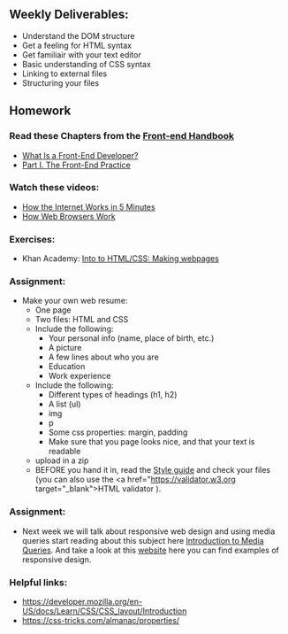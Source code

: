 ## Weekly Deliverables:
 * Understand the DOM structure
 * Get a feeling for HTML syntax
 * Get familiair with your text editor
 * Basic understanding of CSS syntax
 * Linking to external files
 * Structuring your files


## Homework

### Read these Chapters from the <a href="https://www.frontendhandbook.com" target="_blank">Front-end Handbook</a>
 * <a href="https://www.frontendhandbook.com/what-is-a-FD.html" target="_blank">What Is a Front-End Developer?</a>
 * <a href="https://www.frontendhandbook.com/practice.html" target="_blank">Part I. The Front-End Practice</a>

### Watch these videos:
 * <a href="https://www.youtube.com/watch?v=7_LPdttKXPc" target="_blank">How the Internet Works in 5 Minutes</a>
 * <a href="https://www.youtube.com/watch?v=WjDrMKZWCt0" target="_blank">How Web Browsers Work</a>

### Exercises:
 * Khan Academy: <a href="https://www.khanacademy.org/computing/computer-programming/html-css#concept-intro" target="_blank">Into to HTML/CSS: Making webpages </a>
  

### Assignment:
 * Make your own web resume:
    * One page 
    * Two files: HTML and CSS
    * Include the following:
  	    * Your personal info (name, place of birth, etc.)
  	    * A picture
  	    * A few lines about who you are
  	    * Education
  	    * Work experience
    * Include the following:
  	    * Different types of headings (h1, h2)
  	    * A list (ul)
  	    * img
  	    * p
  	    * Some css properties: margin, padding 
  	    * Make sure that you page looks nice, and that your text is readable
    * upload in a zip
    * BEFORE you hand it in, read the <a href="http://www.w3schools.com/html/html5_syntax.asp" target="_blank">Style guide</a> and check your files (you can also use the <a href="https://validator.w3.org target="_blank">HTML validator </a>).

### Assignment:
  * Next week we will talk about responsive web design and using media queries start reading about this subject here <a href="https://varvy.com/mobile/media-queries.html" target="_blank">Introduction to Media Queries</a>. And take a look at this <a href="http://mediaqueri.es" target="_blank">website</a> here you can find examples of responsive design.


### Helpful links:
 * https://developer.mozilla.org/en-US/docs/Learn/CSS/CSS_layout/Introduction
 * https://css-tricks.com/almanac/properties/
